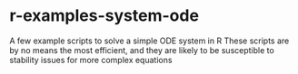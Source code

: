 # r-examples-system-ode
A few example scripts to solve a simple ODE system in R
These scripts are by no means the most efficient, and they are likely to be susceptible to stability issues for more complex equations
